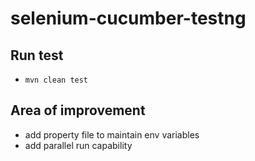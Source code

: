 # selenium-cucumber-testng

## Run test

- `mvn clean test`

## Area of improvement

- add property file to maintain env variables
- add parallel run capability
